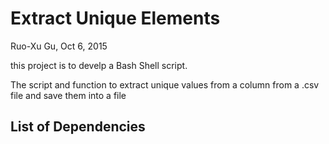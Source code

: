# Extract Unique Elements
Ruo-Xu Gu, Oct 6, 2015

this project is to develp a Bash Shell script. 

The script and function to extract unique values from a column from a .csv file and save them into a file



## List of Dependencies

